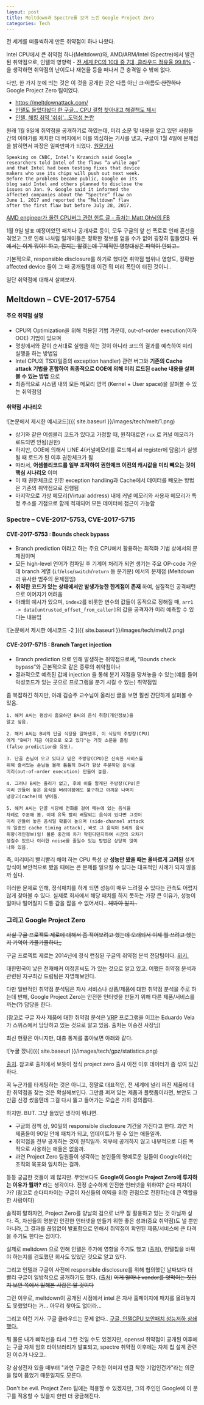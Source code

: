 ```yaml
---
layout: post
title: Meltdown과 Spectre를 보며 느낀 Google Project Zero
categories: Tech
---
```


전 세계를 떠들썩하게 만든 취약점이 하나 나왔다.

Intel CPU에서 큰 취약점 하나(Meltdown)와, AMD/ARM/Intel (Spectre)에서 발견된 취약점으로, 인텔의 영향력 - [전 세계 PC의 10대 중 7대, 클라우드 점유율 99.8%](http://thegear.co.kr/15602) - 을 생각하면 취약점의 난이도나 재현율 등을 떠나서 큰 충격일 수 밖에 없다.

다만, 한 가지 눈에 띄는 것은 이 것을 공개한 곳은 다름 아닌 ~~그 이름도 찬란하다~~ Google Project Zero 팀이었다.

* https://meltdownattack.com/
* [인텔도 들었다놨다 한 구글… CPU 결함 찾아내고 해결책도 제시](http://news.hankyung.com/article/2018010502931)
* [인텔, 해킹 취약 '쉬쉬'…도덕성 논란](http://news.mk.co.kr/newsRead.php?no=9279&year=2018)

원래 1월 9일에 취약점을 공개하기로 하였는데, 미리 소문 및 내용을 알고 있던 사람들 간의 이야기를 캐치한 더 버지에서 이를 의심하는 기사를 냈고, 구글이 1월 4일에 문제점을 밝히면서 파장은 일파만파가 되었다. [원문기사](https://www.reuters.com/article/us-cyber-intel/security-flaws-put-virtually-all-phones-computers-at-risk-idUSKBN1ES1BO)

```
Speaking on CNBC, Intel’s Krzanich said Google
researchers told Intel of the flaws “a while ago”
and that Intel had been testing fixes that device
makers who use its chips will push out next week.
Before the problems became public, Google on its
blog said Intel and others planned to disclose the
issues on Jan. 9. Google said it informed the
affected companies about the “Spectre” flaw on
June 1, 2017 and reported the “Meltdown” flaw
after the first flaw but before July 28, 2017.
```

[AMD engineer가 올린 CPU버그 관련 힌트 글 - 출처는 Matt Oh님의 FB](https://lkml.org/lkml/2017/12/27/2)

1월 9일 발표 예정이었던 패치나 공개자료 등이, 모두 구글의 앞 선 폭로로 인해 혼선을 겪었고 그로 인해 나처럼 일개미들은 정확한 정보를 얻을 수가 없어 굉장히 힘들었다. ~~위에서는 이게 뭐야!! 하고, 뭔지는 알겠는데 구체적인 영향대상은 파악이 안되고..~~

기본적으로, responsible disclosure를 하기로 했다면 취약점 범위나 영향도, 정확한 affected device 들이 그 때 공개될텐데 이건 뭐 미리 폭탄이 터진 것이니..

일단 취약점에 대해서 살펴보자.

## Meltdown – CVE-2017-5754

#### 주요 취약점 설명
 + CPU의 Optimization을 위해 적용된 기법 가운데, out-of-order execution(이하 OOE) 기법이 있으며
 + 명칭에서와 같이 순서대로 실행을 하는 것이 아니라 코드의 결과를 예측하여 미리 실행을 하는 방법임
 + Intel CPU의 TSX(일종의 exception handler) 관련 버그와 **기존의 Cache attack 기법을 혼합하여 최종적으로 OOE에 의해 미리 로드된 cache 내용을 살펴볼 수 있는 방법** 으로
 + 최종적으로 시스템 내의 모든 메모리 영역 (Kernel + User space)을 살펴볼 수 있는 취약점임

#### 취약점 시나리오

![논문에서 제시한 예시코드]({{ site.baseurl }}/images/tech/melt/1.png)

 + 상기와 같은 어셈블리 코드가 있다고 가정할 때, 원칙대로면 ```rcx``` 로 커널 메모리가 로드되면 안됨(권한)
 + 하지만, OOE에 의해서 LINE 4(커널메모리를 로드해서 al register에 담음)가 실행될 때 로드가 된 이후 권한체크가 됨
 + 따라서, **어셈블리코드를 일부 조작하여 권한체크 이전의 캐시값을 미리 빼오는 것이 핵심 시나리오** 이며
 + 이 때 권한체크로 인한 exception handling과 Cache에서 데이터를 빼오는 방법은 기존의 취약점으로 진행됨
 + 마지막으로 가상 메모리(Virtual address) 내에 커널 메모리와 사용자 메모리가 특정 주소를 기점으로 함께 적재되어 모든 데이터에 접근이 가능함

### Spectre – CVE-2017-5753, CVE-2017-5715

#### CVE-2017-5753 : Bounds check bypass
 + Branch prediction 이라고 하는 주요 CPU에서 활용하는 최적화 기법 상에서의 문제점이며
 + 모든 high-level 언어가 컴파일 후 기계어 처리가 되면 생기는 주요 OP-code 가운데 branch 계열 (```if```/```else```/```switch```/```return``` 등 분기문) 에서의 문제점 (Meltdown과 유사한 범주의 문제점임)
 + **취약한 코드가 있는 상태에서만 발생가능한 한계점이 존재** 하여, 실질적인 공격패턴으로 이어지기 어려움
 + 아래의 예시가 있으며, ```index2```를 비롯한 변수의 값들이 동적으로 정해질 때, ```arr1 -> data[untrusted_offset_from_caller]```의 값을 공격자가 미리 예측할 수 있다는 내용임

![논문에서 제시한 예시코드 -2 ]({{ site.baseurl }}/images/tech/melt/2.png)

#### CVE-2017-5715 : Branch Target injection
 + Branch prediction 으로 인해 발생하는 취약점으로써, “Bounds check bypass”와 근본적으로 같은 종류의 취약점이나
 + 결과적으로 예측된 값에 injection 을 통해 분기 지점을 망쳐놓을 수 있는(예를 들어 악성코드가 있는 곳으로 프로그램을 분기 시킬 수 있는) 취약점임

 좀 복잡하긴 하지만, 아래 김승주 교수님이 올리신 글을 보면 훨씬 간단하게 살펴볼 수 있음.

 ```
 1. 해커 A씨는 평상시 흠모하던 B씨의 음식 취향(개인정보)을
 알고 싶음.

2. 해커 A씨는 B씨의 단골 식당을 알아낸후, 이 식당의 주방장(CPU)
에게 "B씨가 지금 이곳으로 오고 있다"는 거짓 소문을 흘림
(false prediction을 유도).

3. 단골 손님이 오고 있다고 믿은 주방장(CPU)은 신속한 서비스를
위해 줄서있는 손님들 몰래 틈틈히 B씨가 항상 주문하던 음식을
미리(out-of-order execution) 만들어 놓음.

4. 그러나 B씨는 올리가 없고, 후에 이를 알게된 주방장(CPU)은
미리 만들어 놓은 음식을 버려야함에도 불구하고 아까운 나머지
냉장고(cache)에 넣어둠.

5. 해커 A씨는 단골 식당에 전화를 걸어 메뉴에 있는 음식을
차례로 주문해 봄. 이때 유독 빨리 배달되는 음식이 있다면 그것이
미리 만들어 놓은 음식일 확률이 높으며 (side-channel attack
의 일종인 cache timing attack), 바로 그 음식이 B씨의 음식
취향(개인정보)임! 물론 중간에 차가 막힌다던지하여 시간의 오차가
생길수 있으나 이러한 noise를 줄일수 있는 방법은 상당히 많이
나와 있음.
 ```

즉, 미리미리 빨리빨리 해야 하는 CPU 특성 상 **성능만 봤을 때는 올바르게 고려된** 설계 방식이 보안적으로 봤을 때에는 큰 문제를 일으킬 수 있다는 대표적인 사례가 되지 않을까 싶다.

이러한 문제로 인해, 정식패치를 하게 되면 성능이 매우 느려질 수 있다는 관측도 어렵지 않게 찾아볼 수 있다. 실제로 회사에서 해당 패치를 하지 못하는 가장 큰 이유가, 성능이 얼마나 떨어질지 도통 감을 잡을 수 없어서다.. ~~해봐야 알지..~~

### 그리고 Google Project Zero

~~사실 구글 프로젝트 제로에 대해서 좀 적어보려고 했는데 오래되서 이제 뭘 쓰려고 했는지 기억이 가물가물하다;;~~

구글 프로젝트 제로는 2014년에 정식 런칭된 구글의 취약점 분석 전담팀이다. [위키.](https://en.wikipedia.org/wiki/Project_Zero)

대한민국이 낳은 천재해커 이정훈씨도 가 있는 것으로 알고 있고. 어쨌든 취약점 분석과 관련된 지구최강 드림팀은 자명해보인다.

다만 일반적인 취약점 분석팀은 자사 서비스나 상품/제품에 대한 취약점 분석을 주로 하는데 반해, Google Project Zero는 안전한 인터넷을 만들기 위해 다른 제품/서비스를 까는(?) 담당을 한다.

(참고로 구글 자사 제품에 대한 취약점 분석은 [VRP](https://www.google.com/about/appsecurity/reward-program/) 프로그램을 이끄는 Eduardo Vela가 스위스에서 담당하고 있는 것으로 알고 있음. 출처는 이승진 사장님)

최신 현황은 아니지만, 대충 통계를 뽑아보면 아래와 같다.

![누굴 깠나]({{ site.baseurl }}/images/tech/gpz/statistics.png)  

[출처](https://www.google.com/about/appsecurity/research/). 참고로 출처에서 보듯이 정식 project zero 출시 이전 이후 데이터가 좀 섞여 있긴 하다.

꼭 누군가를 타게팅하는 것은 아니고, 정말로 대표적인, 전 세계에 널리 퍼진 제품에 대한 취약점을 찾는 것은 확실해보인다. 그만큼 퍼져 있는 제품과 플랫폼이라면, 보안도 그만큼 신경 썼을텐데 그걸 다시 뚫고 들어가는 모습은 가히 경의롭다.

하지만. BUT.
그냥 들었던 생각이 뭐냐면.

 - 구글의 정책 상, 90일의 responsible disclosure 기간을 가진다고 한다. 과연 저 제품들이 90일 안에 패치가 되고, 업데이트가 될 수 있는 애들일까.
 - 취약점을 전부 공개하는 것이 원칙일까. 외부에 공개하지 않고 내부적으로 다른 목적으로 사용하는 애들은 없을까.
 - 과연 Project Zero 팀원들이 생각하는 본인들의 명예로운 일들이 Google이라는 조직의 목표와 일치하는 걸까.

등등 궁금한 것들이 꽤 많지만. 무엇보다도 **Google이 Google Project Zero에 투자하는 이유가 뭘까?** 라는 생각이다. 진정 순수하게 안전한 인터넷을 위하여? 순다 피차이가? (참고로 순다피차이는 구글이 자신들의 이익을 위한 관점으로 전환하는데 큰 역할을 한 사람이다)

솔직히 말하자면, Project Zero를 양날의 검으로 너무 잘 활용하고 있는 것 아닐까 싶다. 즉, 자신들의 명분인 안전한 인터넷을 만들기 위한 좋은 성과(중요 취약점)도 낼 뿐만 아니라, 그 결과를 끊임없이 발표함으로 인해서 취약점이 확인된 제품/서비스에 큰 타격을 주기도 한다는 점이다.

실제로 meltdown 으로 인해 인텔은 주가에 영향을 주기도 했고 ([출처](http://www.nocutnews.co.kr/news/4902631)), 인텔칩을 바꿔야 하는지를 검토했던 회사도 있었던 것으로 알고 있다.

그리고 인텔과 구글이 사전에 responsible disclosure를 위해 협의했던 날짜보다 더 빨리 구글이 일방적으로 공개하기도 했다. ([출처](http://www.boannews.com/media/view.asp?idx=67068)) ~~이게 얼마나 vendor를 엿먹이는 짓인지 보안 쪽에서 일해본 사람은 알 것이다~~

그런 이유로, meltdown이 공개된 시점에서 intel 은 자사 홈페이지에 패치를 올려놓지도 못했었다는 거... 아무리 찾아도 없더라...

그리고 이런 기사. 구글 클라우드는 문제 없다.. [구글, 인텔CPU 보안패치 성능저하 상쇄했다.](http://www.zdnet.co.kr/news/news_view.asp?artice_id=20180115153906)

뭐 물론 내가 삐딱선을 타서 그런 것일 수도 있겠지만, openssl 취약점이 공개된 이후에는 구글 자체 암호 라이브러리가 발표되고, spectre 취약점 이후에는 자체 칩 설계 관련된 이슈가 나오고..

걍 삼성전자 있을 때부터 "과연 구글은 구축한 이미지 만큼 착한 기업인건가"라는 의문을 많이 품었기 때문일지도 모른다.

Don't be evil. Project Zero 팀에는 적용할 수 있겠지만, 그의 주인인 Google에 이 문구를 적용할 수 있을지 한번 더 궁금해진다.
